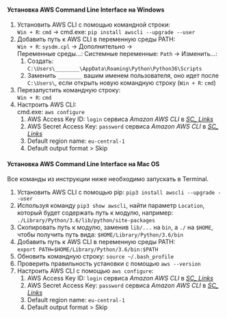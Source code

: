 #### Установка AWS Command Line Interface на Windows

1. Установить AWS CLI с помощью командной строки:  
 `Win + R`: `cmd` → cmd.exe: `pip install awscli --upgrade --user`
2. Добавить путь к AWS CLI в переменную среды PATH:  
`Win + R`: `sysdm.cpl` → Дополнительно → Переменные&nbsp;среды...:&nbsp;Системные&nbsp;переменные: `Path` → Изменить...:
    1. Создать: `C:\Users\________\AppData\Roaming\Python\Python36\Scripts`
    2. Заменить `________` вашим именем пользователя, оно идет после `C:\Users\`, если открыть новую командную строку (`Win + R`: `cmd`)
3. Перезапустить командную строку:  
`Win + R`: `cmd`
4. Настроить AWS CLI:  
cmd.exe: `aws configure`
    1. AWS Access Key ID: `login` сервиса *Amazon AWS CLI* в [*SC_ Links*](https://airtable.com/tblKcJTlBYbotdmxp/viwAvlWxjNVh18QNE)
    2. AWS Secret Access Key: `password` сервиса *Amazon AWS CLI* в [*SC_ Links*](https://airtable.com/tblKcJTlBYbotdmxp/viwAvlWxjNVh18QNE)
    3. Default region name: `eu-central-1`
    4. Default output format > Skip

#### Установка AWS Command Line Interface на Mac OS

Все команды из инструкции ниже необходимо запускать в Terminal.

1. Установить AWS CLI с помощью pip: `pip3 install awscli --upgrade --user`
2. Используя команду `pip3 show awscli`, найти параметр `Location`, который будет содержать путь к модулю, например: `./Library/Python/3.6/lib/python/site-packages`
3. Скопировать путь к модулю, заменив `lib/...` на `bin`, а `./` на `$HOME`, чтобы получить путь вида: `$HOME/Library/Python/3.6/bin`
4. Добавить путь к AWS CLI в переменную среды PATH:  
`export PATH=$HOME/Library/Python/3.6/bin:$PATH`
5. Обновить командную строку: `source ~/.bash_profile`
6. Проверить правильность установки с помощью `aws --version`
7. Настроить AWS CLI с помощью `aws configure`:
    1. AWS Access Key ID: `login` сервиса *Amazon AWS CLI* в [*SC_ Links*](https://airtable.com/tblKcJTlBYbotdmxp/viwAvlWxjNVh18QNE)
    2. AWS Secret Access Key: `password` сервиса *Amazon AWS CLI* в [*SC_ Links*](https://airtable.com/tblKcJTlBYbotdmxp/viwAvlWxjNVh18QNE)
    3. Default region name: `eu-central-1`
    4. Default output format > Skip
